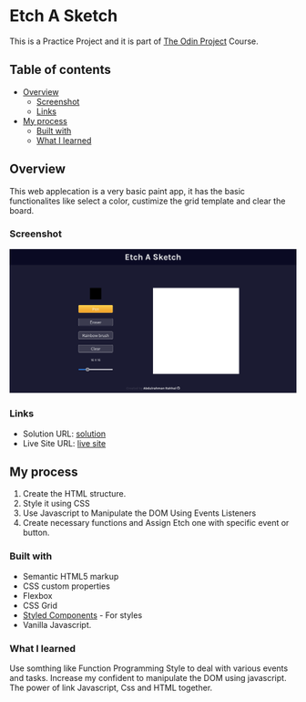 # Etch A Sketch

This is a Practice Project and it is part of [The Odin Project](https://www.theodinproject.com/) Course.

## Table of contents

- [Overview](#overview)
  - [Screenshot](#screenshot)
  - [Links](#links)
- [My process](#my-process)
  - [Built with](#built-with)
  - [What I learned](#what-i-learned)

## Overview

This web applecation is a very basic paint app, it has the basic functionalites like select a color, custimize the grid template and clear the board.

### Screenshot

![screenshot](./screenshot.png)

### Links

- Solution URL: [solution](https://github.com/rahhaly/Etch-A-Sketch/)
- Live Site URL: [live site](https://rahhaly.github.io/Etch-A-Sketch/)

## My process

1. Create the HTML structure.
2. Style it using CSS
3. Use Javascript to Manipulate the DOM Using Events Listeners
4. Create necessary functions and Assign Etch one with specific event or button.

### Built with

- Semantic HTML5 markup
- CSS custom properties
- Flexbox
- CSS Grid
- [Styled Components](https://styled-components.com/) - For styles
- Vanilla Javascript.

### What I learned

Use somthing like Function Programming Style to deal with various events and tasks.
Increase my confident to manipulate the DOM using javascript.
The power of link Javascript, Css and HTML together.
